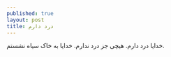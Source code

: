 ```yaml
---
published: true
layout: post
title: درد دارم
---
```

خدایا درد دارم. هیچی جز درد ندارم. خدایا به خاک سیاه نشستم.
